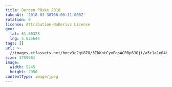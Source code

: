 ```yaml
---
title: Bergen Påske 2018
takenAt: '2018-03-30T06:00:11.000Z'
rotation: 0
license: Attribution-NoDerivs License
geo:
  lat: 61.60328
  lng: 5.025644
tags: []
url: >-
  //images.ctfassets.net/bncv3c2gt878/3IkKntCyvFqsACRBp6JGjt/a5c1a1e046629b5c9e20cda7d5a8bc04/bergen-pske-2018_41134515022_o
size: 3759901
image:
  width: 5245
  height: 2950
contentType: image/jpeg
---
```


